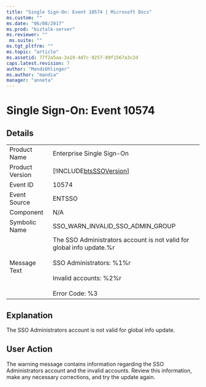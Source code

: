 ```yaml
---
title: "Single Sign-On: Event 10574 | Microsoft Docs"
ms.custom: ""
ms.date: "06/08/2017"
ms.prod: "biztalk-server"
ms.reviewer: ""
 ms.suite: ""
ms.tgt_pltfrm: ""
ms.topic: "article"
ms.assetid: 77f2a5aa-3a19-4d7c-9257-89f1567a3c2d
caps.latest.revision: 7
author: "MandiOhlinger"
ms.author: "mandia"
manager: "anneta"
---
```

# Single Sign-On: Event 10574
## Details  
  
|||  
|-|-|  
|Product Name|Enterprise Single Sign-On|  
|Product Version|[!INCLUDE[btsSSOVersion](../includes/btsssoversion-md.md)]|  
|Event ID|10574|  
|Event Source|ENTSSO|  
|Component|N/A|  
|Symbolic Name|SSO_WARN_INVALID_SSO_ADMIN_GROUP|  
|Message Text|The SSO Administrators account is not valid for global info update.%r<br /><br /> SSO Administrators: %1%r<br /><br /> Invalid accounts: %2%r<br /><br /> Error Code: %3|  
  
## Explanation  
 The SSO Administrators account is not valid for global info update.  
  
## User Action  
 The warning message contains information regarding the SSO Administrators account and the invalid accounts. Review this information, make any necessary corrections, and try the update again.